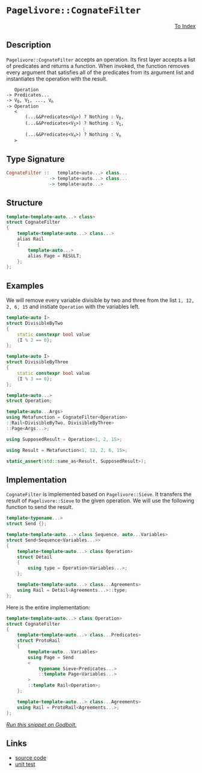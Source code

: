 <!-- Copyright 2024 Feng Mofan
SPDX-License-Identifier: Apache-2.0 -->

# `Pagelivore::CognateFilter`

<p style='text-align: right;'><a href="../../../index.md#list-modifications-3">To Index</a></p>

## Description

`Pagelivore::CognateFilter` accepts an operation. Its first layer accepts a list of predicates and returns a function.
When invoked, the function removes every argument that satisfies all of the predicates from its argument list and instantiates the operation with the result.

<pre><code>   Operation
-> Predicates...
-> V<sub>0</sub>, V<sub>1</sub>, ..., V<sub>n</sub>
-> Operation
   <
       (...&&Predicates&lt;V<sub>0</sub>&gt;) ? Nothing : V<sub>0</sub>,
       (...&&Predicates&lt;V<sub>1</sub>&gt;) ? Nothing : V<sub>1</sub>,
                            &vellip;
       (...&&Predicates&lt;V<sub>n</sub>&gt;) ? Nothing : V<sub>n</sub>
   ></code></pre>

## Type Signature

```Haskell
CognateFilter ::   template<auto...> class...
                -> template<auto...> class...
                -> template<auto...>
```

## Structure

```C++
template<template<auto...> class>
struct CognateFilter
{
    template<template<auto...> class...>
    alias Rail
    {
        template<auto...>
        alias Page = RESULT;
    };
};
```

## Examples

We will remove every variable divisible by two and three from the list `1, 12, 2, 6, 15` and instiate `Operation` with the variables left.

```C++
template<auto I>
struct DivisibleByTwo
{
    static constexpr bool value
    {I % 2 == 0};
};

template<auto I>
struct DivisibleByThree
{
    static constexpr bool value
    {I % 3 == 0};
};

template<auto...>
struct Operation;

template<auto...Args>
using Metafunction = CognateFilter<Operation>
::Rail<DivisibleByTwo, DivisibleByThree>
::Page<Args...>;

using SupposedResult = Operation<1, 2, 15>;

using Result = Metafunction<1, 12, 2, 6, 15>;

static_assert(std::same_as<Result, SupposedResult>);
```

## Implementation

`CognateFilter` is implemented based on `Pagelivore::Sieve`.
It transfers the result of `Pagelivore::Sieve` to the given operation.
We will use the following function to send the result.

```C++
template<typename...>
struct Send {};

template<template<auto...> class Sequence, auto...Variables>
struct Send<Sequence<Variables...>>
{
    template<template<auto...> class Operation>
    struct Detail
    {
        using type = Operation<Variables...>;
    };

    template<template<auto...> class...Agreements>
    using Rail = Detail<Agreements...>::type;
};
```

Here is the entire implementation:

```C++
template<template<auto...> class Operation>
struct CognateFilter
{
    template<template<auto...> class...Predicates>
    struct ProtoRail
    {
        template<auto...Variables>
        using Page = Send
        <
            typename Sieve<Predicates...>
            ::template Page<Variables...>
        >
        ::template Rail<Operation>;
    };

    template<template<auto...> class...Agreements>
    using Rail = ProtoRail<Agreements...>;
};
```

[*Run this snippet on Godbolt.*](https://godbolt.org/#z:OYLghAFBqd5QCxAYwPYBMCmBRdBLAF1QCcAaPECAMzwBtMA7AQwFtMQByARg9KtQYEAysib0QXACx8BBAKoBnTAAUAHpwAMvAFYTStJg1DIApACYAQuYukl9ZATwDKjdAGFUtAK4sGEgGykrgAyeAyYAHI%2BAEaYxBIAzIEADqgKhE4MHt6%2BAaSp6Y4CoeFRLLHxXEm2mPZFDEIETMQE2T5%2BXIF2mA6Zjc0EJZExcYldTS1tuZ22E4Nhw%2BWjVf4AlLaoXsTI7BzmCWHI3lgA1CYJbl6OtIQAnufYJhoAgvuHx5hnF8gKBOhYVAeT1eZgODCOXlO5zcBFuyUwAH0CMQmIQFECXsCAPQAKjxOJOQkwAEcvAw8AA3EjsEAAFTheFEtGUTF%2Bn3xOKxwIImBYyQMPOhsPhzDYADoJRjnr9iF4HCd6clGWIWWyzgB2KzqgAi5ysmJeWKxJwsrM%2BbjNIGB3N5/KYgouwsYrE%2BLOQAGtMOgiaTGDspTK5QQFQymaqHW43Z7vSSvH7MFKTJrgSdUycvOkjCcnV9tSco16fXHwQmEvrXjq9dbDcaAEo9LbpCnmy3V548vkChOYi4ptMdu0RphXVASsUPE5HVkKQmx%2BPPUh91MDrvQ4dEMcTqcKGdF%2BM2JcndejiUANWaeCY0Xo0tIZxeaaPI7H5%2BIl%2BvmAsCkXD/7cOd4oSgA8gQCBxOiPaPC8gbyoqyrMqyEZ7iWrwXK%2B743gom4JNgd7ITsVhoReV70F%2B2G4ScIFgcQWGSjh1rJr%2BqYZmEwDZv%2BuYhkqYaId2zyPtCh6PvhmCoW46EkaJtFineEkfmRdG4UJaZUeBm5MV82AgCATpVpilZlm2K72nxgkacZEZOqKmB3se5GTgYO6zr6KE/vx/a2qujr/tZtnPopDnTs5xYEW5j5WS6CoLoeEVsAqB4aXZZ7ER%2Bt73u5qZJWKcmkd%2BMU%2BS6Y6qTR1r0dByJBlx8HhqWbgiWJtILicOVSeReFziWhFuLSNjNSluVtZRoFqYpDHlo%2BLFZjm5x5nBPFsoeZkZY%2BwXztCjV3r89qMgioi/OtqHYBALXSqsY6bU0jjILtiEHQ8x39Z%2BChnYpYUramxXSYtOHabphn6bq/2vIaHKEggVwEPQJwclyLwWbVWUBhV8pCODBCQ6W5bYqDQh4JgzbQ/isPtp5JlCqTQ7%2BeOOGBTuY7KMQXrKjy6JldKyPBrj%2BOmYxy3w2uI59W%2BklSo%2BMHBtqmBNHQ6UCZq6aZmx00JHmqMQ/Qgn0WWGqA1j5kUwjgstaLaaM6SeCMzOEAMKgwYQJuZj%2BOY/gM0zogs9Cxs/SAFJiHGqyrIe4snJL0u0J7j0m6mSYWArrHsfCnFq%2BjGtEcLH5AtrSa6224UGwLG7Jen9Cs1By2TWxLLAJ8M1VfNgoaUKBVxaHqLh2nGGYKXv3/uRPfwnpFY5wazy4vis4MOghN4sT/PeSKhWjeVsoo64GpasPwMk52ZOOvnFyIzT267h1Ox%2BYX2WPaXwLB0Sk/QiJEfF135GJrzec75Z%2B8WlTW6OTOQF4QonqFHE4wdW50EWu/d6ccpocVroAuI20BBP07l9LW400zZ0HjFb%2Bc8f4Xz/tOMczxgCM15IwAg18NIVxOLWNunEIHtzcKQ8hbBBDoK0jpf8OCDJ61HqDDwwBmA8gAGJ0B5MQaenIbSf1qvgw%2B2BaYAKAcghgSMV7BiESIzA4jaCSLGrguR5NjEH1/kff%2B9NGb4Hdl3UBwcGa21QPQyBjdoHvQUVTFq1DloTUVvmJg1ck6uGUtHXsGkYEJwAp8LmzZoSuxsSZThoSVq/QNgE6uqDJLJIiVgtmkS0lyLoW3aEiDgGZEzpg6OfDc4eVMTCb%2BijlEkLIZgChHDQG0JcbQTijiiDdOhKwtp7CqGvyBtg8ZIMOTTOmcTMeeIFRdyodIuZMy1kzzbG8cEHwviXGuHcRMUyFnakpHgdI8lbi0gAO6oBWbIwchsiAnAAJIaMqicikZy8AXOuagQxGktpXUnAINkqhkhSOiKgTwJxfbeD4nLCwzyzhmAAKwnDMLmWuGgJlYxqSPeZBIPlfJ%2BQgchdy4aNMFq8tm4DTnnNIpc0lbT/nLUBYyYFDBQXgpOJC6FsK4xQMRcitFCRMUqxONivFQ8cFHIJGUtR5Lt4PILieamZdg7ypAZMgR49sCqFYPydkRMjKUovs8YgwAfG0IALJSyYFQMkvQBCcW0SZPRBiLiaoqWzbSAyLhEvpZ%2BS5Ny7wBu%2BQy2kTLSxl20lXWq5rLVjP4bQoQXhkgFC9PWBQXh9GcS9Sgi4XA7xmDvFwFFlS2xdK7jm4MtdbVNAdeCLVbgi0nC4CW9Fd5AhtvLRgtsbLrrTjiAQCAvx0DaQUC6BErJoRZprXhNNGb0Bzv0Q8QOZYODrFoJwFFvA/AcC0KQVAnA3DWGsGAzY2wa6gh4KQAgmhN3rHdCAFFZgxTqjMJIAAHF%2BlFGgACcr6ND%2BC/QkfQnBJC8BYBIDQGhSD7sPcejgvAFAgDg/eg9m7SBwFgDARAIBNgEGSFccglA0B8joHECILpOCqC/f4AAtP4SQJxgDIGQG2yQYozC8CZkQN846i38EECIMQ7ApAyEEIoFQ6hMOkF0EWq5KJkicB4Funde6H1Hs4EBK4xHgyoCoCcOjjHmOsfY5x7jJwIAeAo/QKR%2BwuCrF4BhrQ6wIBIHI0qezpGIBeco/EYAUgS00H0eBSg0QtPRDCM0W4qneDReYMQW4QFojaB6Bh295GRlAQYLQOLcmsDRC8MAC0tBaCoe4LwLALBDDAHEIVi2GXKRdy05gVQDYeTxfIIIWoWmbjRBRMljwWAtPIjwNBqrpBmzEEhUoSWtWjA3CMA%2B9YVADCWtPHjK5iD923uE8IJk4npAHek2oLTCn9B1ZQGeyw%2BhvmocgOsVAyR6iVYY2OmaphLDWDMIhmbAnWtPZqHUTILhJ5TA6EESeQwygVD0AUDIAhIcI7SEjhgsORiVBB81gQ/RJieHaHoboTqGhzEx0sbHW0Cc5Ch9T%2BYpQscSHWAoS9OxmfgY4Lu%2BDWmkPGfo0xljbGONSCsxAXAhASDIoSE5lzq31hgSYFgeIEAn0gEkAkMU/6EjqkkBoSQn7/CwZRf4f9nPIOkGgzLsU/hOhfv/V%2BzoKLJBlu14EBDvAkMobQ3e1b2G8MeYI3pkjFA/OoDs1RmjHBmgsApOqBjTBApZi4P%2BsUXAxSHr4yQPAgnJOHbExIE7sgzuycPboEtSmmAqaq%2Bprnmm5NId00Rq4JxDNHmILH%2BPiepzJ9T%2BnjQ1nbPebiNLswznfeYfc558Pw%2ByCh/8/ZkAMe48MZ70F/9XA4OhckahiAkW5OJdi91w/yXUvpYcN17LlDcv5a00VkrZWKvdZq3Vhrh78CM16M2SrmeOvICuLsLemEDyNunJgNkNrcCNrsIeuNpNrejNnNpgAtq/qxH7utoEgoFtpgDtiKN1gdqJuIBJqdkoOdnJuXlditt9lYHdgNo9qrkeq9pkO9p9irFQb9v9nEIDnQSzrULjn4BAK4CjkWiEAsHDssPkGjvUEIRIYUJkBTvDkWiTvUPjq0ITtMDjqTiofIeIfTtIfTtoZUCzmzuJrXtzh7tphwO3p3gnknmxCnmnhntZhLvxtLrLhPm5grpgErqMPQaARblbqnvruqCiv%2BuqOqAkAbpIMxkWuYV7rYD7q5lhjhvhoRvpr5gvpHmwJwDHmZiwAoBSBxhSPYV2L8LxvgPxjnnoPgUdoXnniXhdiAGBpXtXmppzmYbzjpsHgZkZjkSxnkQUTCsUUknbEPgFtLgkOPokVPigDPgFukbMYvgUemgiEUf%2BgiCUQQNOh3sxnwBIuFnvlFjFslsfkcSlmlhlpfuHjlnlgVu/pgMVqVmIE/lNi/kttAdVk1l/q1nJu1p1oAbwMAX1mAd8hAVAWNm%2BHAbwAgWkEgbyCgStpPnwBtpgdtrtngbIAQcdnUSQaXjoI0RQcYLdjYLQfAM9owSCpwFiGOjdj9pYH9p7gDjnkDvQUoWDgIRDmoVDiIYzpTqjrIcjpyXyejgYcTrwZoXMHoWKcoeTqIUzooRKYKfKQMCKU5hsFsOzqqaAe0Q3pwFYbkfkYUUMSzHbM4VLo5pMfLqQIrsrpQLXv4SAGYKngkAkCin%2Bi7rBs6eqCBjzjqchvEehpac%2BpIOqNxsEVwFIP%2BkEdrlwOqJzgkPXohpwHLpPrXjxj6YmX6VMesDNukM4JIEAA)

## Links

- [source code](../../../../conceptrodon/descend/descend/pagelivore/cognate_filter.hpp)
- [unit test](../../../../tests/unit/metafunctions/pagelivore/cognate_filter.test.hpp)
